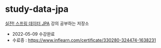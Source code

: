 # study-data-jpa
[실전! 스프링 데이터 JPA](https://www.inflearn.com/course/%EC%8A%A4%ED%94%84%EB%A7%81-%EB%8D%B0%EC%9D%B4%ED%84%B0-JPA-%EC%8B%A4%EC%A0%84) 강의 공부하는 저장소

- 2022-05-09 수강완료
- 수료증 : https://www.inflearn.com/certificate/330280-324474-1638231

